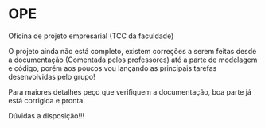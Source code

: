 # OPE
Oficina de projeto empresarial (TCC da faculdade)

O projeto ainda não está completo, existem correções a serem feitas desde a documentação (Comentada pelos professores) até a parte de modelagem e código, porém aos poucos vou lançando as principais tarefas desenvolvidas pelo grupo!

Para maiores detalhes peço que verifiquem a documentação, boa parte já está corrigida e pronta.

Dúvidas a disposição!!!
